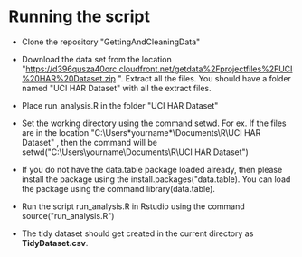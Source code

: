 Running the script
===========================================================================================
- Clone the repository "GettingAndCleaningData"

- Download the data set from the location
"https://d396qusza40orc.cloudfront.net/getdata%2Fprojectfiles%2FUCI%20HAR%20Dataset.zip
". Extract all the files. You should have a folder named "UCI HAR
Dataset" with all the extract files.

- Place run_analysis.R in the folder "UCI HAR Dataset"

- Set the working directory using the command setwd. For ex. If the
files are in the location "C:\Users\*yourname*\Documents\R\UCI HAR
Dataset\" ,
  then the command will be setwd("C:\Users\yourname\Documents\R\UCI
HAR Dataset\")

- If you do not have the data.table package loaded already, then
please install the package using the install.packages("data.table).
You can load the package using the command library(data.table).

- Run the script run_analysis.R in Rstudio using the command
source("run_analysis.R")

- The tidy dataset should get created in the current directory as
**TidyDataset.csv**.